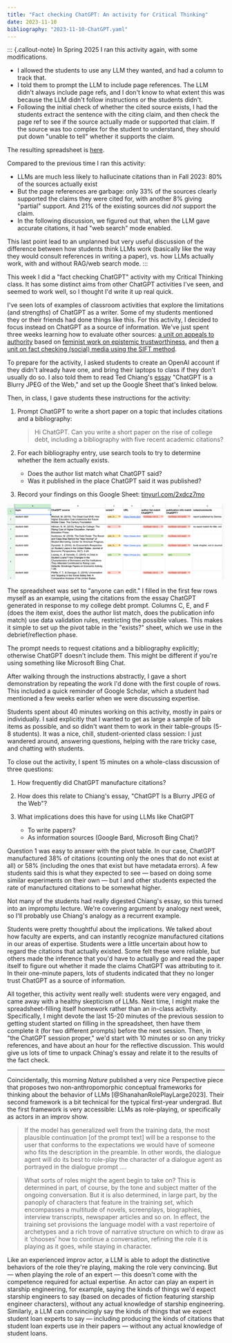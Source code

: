 ```yaml
---
title: "Fact checking ChatGPT: An activity for Critical Thinking"
date: 2023-11-10
bibliography: "2023-11-10-ChatGPT.yaml"
---
```


::: {.callout-note}
In Spring 2025 I ran this activity again, with some modifications. 

- I allowed the students to use any LLM they wanted, and had a column to track that. 
- I told them to prompt the LLM to include page references. The LLM didn't always include page refs, and I don't know to what extent this was because the LLM didn't follow instructions or the students didn't. 
- Following the initial check of whether the cited source exists, I had the students extract the sentence with the citing claim, and then check the page ref to see if the source actually made or supported that claim. If the source was too complex for the student to understand, they should put down "unable to tell" whether it supports the claim. 

The resulting spreadsheet is [here](https://docs.google.com/spreadsheets/d/1Fz-qF53LCvf2tUwOuayH7NT2GdimaUg6JFHIkrmkTes/edit?gid=0#gid=0). 

Compared to the previous time I ran this activity: 

- LLMs are much less likely to hallucinate citations than in Fall 2023: 80% of the sources actually exist
- But the page references are garbage: only 33% of the sources clearly supported the claims they were cited for, with another 8% giving "partial" support. And 21% of the existing sources did *not* support the claim. 
- In the following discussion, we figured out that, when the LLM gave accurate citations, it had "web search" mode enabled. 

This last point lead to an unplanned but very useful discussion of the difference between how students think LLMs work (basically like the way they would consult references in writing a paper), vs. how LLMs actually work, with and without RAG/web search mode. 
:::

This week I did a "fact checking ChatGPT" activity with my Critical Thinking class.  It has some distinct aims from other ChatGPT activities I've seen, and seemed to work well, so I thought I'd write it up real quick. 

I've seen lots of examples of classroom activities that explore the limitations (and strengths) of ChatGPT as a writer.  Some of my students mentioned they or their friends had done things like this.  For this activity, I decided to focus instead on ChatGPT as a source of information.  We've just spent three weeks learning how to evaluate other sources:  [a unit on appeals to authority](https://fairy-shrimp.netlify.app/09-expertise.html) based on [feminist work on epistemic trustworthiness](https://dhicks.github.io/posts/2023-09-25-teaching-expertise.html), and then [a unit on fact checking (social) media using the SIFT method](https://fairy-shrimp.netlify.app/11-SIFT-1.html).  

To prepare for the activity, I asked students to create an OpenAI account if they didn't already have one, and bring their laptops to class if they don't usually do so.  I also told them to read Ted Chiang's [essay](https://www.newyorker.com/tech/annals-of-technology/chatgpt-is-a-blurry-jpeg-of-the-web) "ChatGPT is a Blurry JPEG of the Web," and set up the Google Sheet that's linked below.  

Then, in class, I gave students these instructions for the activity: 

1. Prompt ChatGPT to write a short paper on a topic that includes citations and a bibliography: 
   > Hi ChatGPT.  Can you write a short paper on the rise of college debt, including a bibliography with five recent academic citations? 

2. For each bibliography entry, use search tools to try to determine whether the item actually exists. 
    - Does the author list match what ChatGPT said?
    - Was it published in the place ChatGPT said it was published?

3. Record your findings on this Google Sheet: [tinyurl.com/2xdcz7mo](https://tinyurl.com/2xdcz7mo)

![The first few rows of the spreadsheet](../img/2023-11-10-ChatGPT-spreadsheet.png)

The spreadsheet was set to "anyone can edit."  I filled in the first few rows myself as an example, using the citations from the essay ChatGPT generated in response to my college debt prompt.  Columns C, E, and F (does the item exist, does the author list match, does the publication info match) use data validation rules, restricting the possible values.  This makes it simple to set up the pivot table in the "exists?" sheet, which we use in the debrief/reflection phase. 

The prompt needs to request citations and a bibliography explicitly; otherwise ChatGPT doesn't include them.  This might be different if you're using something like Microsoft Bing Chat.  

After walking through the instructions abstractly, I gave a short demonstration by repeating the work I'd done with the first couple of rows.  This included a quick reminder of Google Scholar, which a student had mentioned a few weeks earlier when we were discussing expertise.  

Students spent about 40 minutes working on this activity, mostly in pairs or individually.  I said explicitly that I wanted to get as large a sample of bib items as possible, and so didn't want them to work in their table-groups (5-8 students).  It was a nice, chill, student-oriented class session:  I just wandered around, answering questions, helping with the rare tricky case, and chatting with students.  

To close out the activity, I spent 15 minutes on a whole-class discussion of three questions:  

1. How frequently did ChatGPT manufacture citations?

2. How does this relate to Chiang's essay, "ChatGPT Is a Blurry 
JPEG of the Web"?

3. What implications does this have for using LLMs like ChatGPT
    - To write papers? 
    - As information sources (Google Bard, Microsoft Bing Chat)? 
    
Question 1 was easy to answer with the pivot table.  In our case, ChatGPT manufactured 38% of citations (counting only the ones that do not exist at all) or 58% (including the ones that exist but have metadata errors).  A few students said this is what they expected to see — based on doing some similar experiments on their own — but I and other students expected the rate of manufactured citations to be somewhat higher.  

Not many of the students had really digested Chiang's essay, so this turned into an impromptu lecture.  We're covering argument by analogy next week, so I'll probably use Chiang's analogy as a recurrent example.  

Students were pretty thoughtful about the implications.  We talked about how faculty are experts, and can instantly recognize manufactured citations in our areas of expertise.  Students were a little uncertain about how to regard the citations that actually existed.  Some felt these were reliable, but others made the inference that you'd have to actually go and read the paper itself to figure out whether it made the claims ChatGPT was attributing to it.  In their one-minute papers, lots of students indicated that they no longer trust ChatGPT as a source of information.  

All together, this activity went really well:  students were very engaged, and came away with a healthy skepticism of LLMs.  Next time, I might make the spreadsheet-filling itself homework rather than an in-class activity.  Specifically, I might devote the last 15-20 minutes of the previous session to getting student started on filling in the spreadsheet, then have them complete it (for two different prompts) before the next session.  Then, in "the ChatGPT session proper," we'd start with 10 minutes or so on any tricky references, and have about an hour for the reflective discussion.  This would give us lots of time to unpack Chinag's essay and relate it to the results of the fact check.  

---

Coincidentally, this morning *Nature* published a very nice Perspective piece that proposes two non-anthropomorphic conceptual frameworks for thinking about the behavior of LLMs [@ShanahanRolePlayLarge2023].  Their second framework is a bit technical for the typical first-year undergrad.  But the first framework is very accessible:  LLMs as role-playing, or specifically as actors in an improv show.  

> If the model has generalized well from the training data, the most plausible continuation [of the prompt text] will be a response to the user that conforms to the expectations we would have of someone who fits the description in the preamble. In other words, the dialogue agent will do its best to role-play the character of a dialogue agent as portrayed in the dialogue prompt ....

> What sorts of roles might the agent begin to take on? This is determined in part, of course, by the tone and subject matter of the ongoing conversation. But it is also determined, in large part, by the panoply of characters that feature in the training set, which encompasses a multitude of novels, screenplays, biographies, interview transcripts, newspaper articles and so on. In effect, the training set provisions the language model with a vast repertoire of archetypes and a rich trove of narrative structure on which to draw as it ‘chooses’ how to continue a conversation, refining the role it is playing as it goes, while staying in character. 

Like an experienced improv actor, a LLM is able to adopt the distinctive behaviors of the role they're playing, making the role very convincing.  But — when playing the role of an expert — this doesn't come with the competence required for actual expertise.  An actor can play an expert in starship engineering, for example, saying the kinds of things we'd expect starship engineers to say (based on decades of fiction featuring starship engineer characters), without any actual knowledge of starship engineering.  Similarly, a LLM can convincingly say the kinds of things that we expect student loan experts to say — including producing the kinds of citations that student loan experts use in their papers — without any actual knowledge of student loans.  



